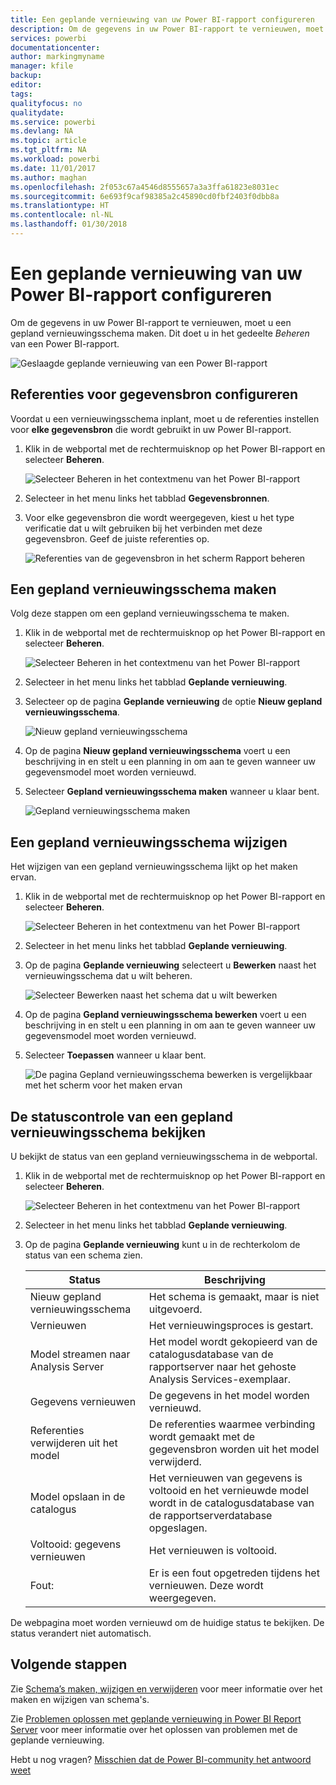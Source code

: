 ```yaml
---
title: Een geplande vernieuwing van uw Power BI-rapport configureren
description: Om de gegevens in uw Power BI-rapport te vernieuwen, moet u een gepland vernieuwingsschema maken.
services: powerbi
documentationcenter: 
author: markingmyname
manager: kfile
backup: 
editor: 
tags: 
qualityfocus: no
qualitydate: 
ms.service: powerbi
ms.devlang: NA
ms.topic: article
ms.tgt_pltfrm: NA
ms.workload: powerbi
ms.date: 11/01/2017
ms.author: maghan
ms.openlocfilehash: 2f053c67a4546d8555657a3a3ffa61823e8031ec
ms.sourcegitcommit: 6e693f9caf98385a2c45890cd0fbf2403f0dbb8a
ms.translationtype: HT
ms.contentlocale: nl-NL
ms.lasthandoff: 01/30/2018
---
```

# <a name="how-to-configure-power-bi-report-scheduled-refresh"></a>Een geplande vernieuwing van uw Power BI-rapport configureren
Om de gegevens in uw Power BI-rapport te vernieuwen, moet u een gepland vernieuwingsschema maken. Dit doet u in het gedeelte *Beheren* van een Power BI-rapport.

![Geslaagde geplande vernieuwing van een Power BI-rapport](media/configure-scheduled-refresh/scheduled-refresh-success.png)

## <a name="configure-data-source-credentials"></a>Referenties voor gegevensbron configureren
Voordat u een vernieuwingsschema inplant, moet u de referenties instellen voor **elke gegevensbron** die wordt gebruikt in uw Power BI-rapport.

1. Klik in de webportal met de rechtermuisknop op het Power BI-rapport en selecteer **Beheren**.
   
    ![Selecteer Beheren in het contextmenu van het Power BI-rapport](media/configure-scheduled-refresh/manage-power-bi-report.png)
2. Selecteer in het menu links het tabblad **Gegevensbronnen**.
3. Voor elke gegevensbron die wordt weergegeven, kiest u het type verificatie dat u wilt gebruiken bij het verbinden met deze gegevensbron. Geef de juiste referenties op.
   
    ![Referenties van de gegevensbron in het scherm Rapport beheren](media/configure-scheduled-refresh/data-source-credentials.png)

## <a name="creating-a-schedule-refresh-plan"></a>Een gepland vernieuwingsschema maken
Volg deze stappen om een gepland vernieuwingsschema te maken.

1. Klik in de webportal met de rechtermuisknop op het Power BI-rapport en selecteer **Beheren**.
   
    ![Selecteer Beheren in het contextmenu van het Power BI-rapport](media/configure-scheduled-refresh/manage-power-bi-report.png)
2. Selecteer in het menu links het tabblad **Geplande vernieuwing**.
3. Selecteer op de pagina **Geplande vernieuwing** de optie **Nieuw gepland vernieuwingsschema**.
   
    ![Nieuw gepland vernieuwingsschema](media/configure-scheduled-refresh/new-scheduled-refresh-plan.png)
4. Op de pagina **Nieuw gepland vernieuwingsschema** voert u een beschrijving in en stelt u een planning in om aan te geven wanneer uw gegevensmodel moet worden vernieuwd.
5. Selecteer **Gepland vernieuwingsschema maken** wanneer u klaar bent.
   
    ![Gepland vernieuwingsschema maken](media/configure-scheduled-refresh/create-scheduled-refresh-plan.png)

## <a name="modifying-a-schedule-refresh-plan"></a>Een gepland vernieuwingsschema wijzigen
Het wijzigen van een gepland vernieuwingsschema lijkt op het maken ervan.

1. Klik in de webportal met de rechtermuisknop op het Power BI-rapport en selecteer **Beheren**.
   
    ![Selecteer Beheren in het contextmenu van het Power BI-rapport](media/configure-scheduled-refresh/manage-power-bi-report.png)
2. Selecteer in het menu links het tabblad **Geplande vernieuwing**.
3. Op de pagina **Geplande vernieuwing** selecteert u **Bewerken** naast het vernieuwingsschema dat u wilt beheren.
   
    ![Selecteer Bewerken naast het schema dat u wilt bewerken](media/configure-scheduled-refresh/edit-scheduled-refresh-plan.png)
4. Op de pagina **Gepland vernieuwingsschema bewerken** voert u een beschrijving in en stelt u een planning in om aan te geven wanneer uw gegevensmodel moet worden vernieuwd.
5. Selecteer **Toepassen** wanneer u klaar bent.
   
    ![De pagina Gepland vernieuwingsschema bewerken is vergelijkbaar met het scherm voor het maken ervan](media/configure-scheduled-refresh/edit-scheduled-refresh-plan-page.png)

## <a name="viewing-the-status-of-schedule-refresh-plan"></a>De statuscontrole van een gepland vernieuwingsschema bekijken
U bekijkt de status van een gepland vernieuwingsschema in de webportal.

1. Klik in de webportal met de rechtermuisknop op het Power BI-rapport en selecteer **Beheren**.
   
    ![Selecteer Beheren in het contextmenu van het Power BI-rapport](media/configure-scheduled-refresh/manage-power-bi-report.png)
2. Selecteer in het menu links het tabblad **Geplande vernieuwing**.
3. Op de pagina **Geplande vernieuwing** kunt u in de rechterkolom de status van een schema zien.
   
   | **Status** | **Beschrijving** |
   | --- | --- |
   | Nieuw gepland vernieuwingsschema |Het schema is gemaakt, maar is niet uitgevoerd. |
   | Vernieuwen |Het vernieuwingsproces is gestart. |
   | Model streamen naar Analysis Server |Het model wordt gekopieerd van de catalogusdatabase van de rapportserver naar het gehoste Analysis Services-exemplaar. |
   | Gegevens vernieuwen |De gegevens in het model worden vernieuwd. |
   | Referenties verwijderen uit het model |De referenties waarmee verbinding wordt gemaakt met de gegevensbron worden uit het model verwijderd. |
   | Model opslaan in de catalogus |Het vernieuwen van gegevens is voltooid en het vernieuwde model wordt in de catalogusdatabase van de rapportserverdatabase opgeslagen. |
   | Voltooid: gegevens vernieuwen |Het vernieuwen is voltooid. |
   | Fout: |Er is een fout opgetreden tijdens het vernieuwen. Deze wordt weergegeven. |

De webpagina moet worden vernieuwd om de huidige status te bekijken. De status verandert niet automatisch.

## <a name="next-steps"></a>Volgende stappen
Zie [Schema’s maken, wijzigen en verwijderen](https://docs.microsoft.com/sql/reporting-services/subscriptions/create-modify-and-delete-schedules) voor meer informatie over het maken en wijzigen van schema's.

Zie [Problemen oplossen met geplande vernieuwing in Power BI Report Server](scheduled-refresh-troubleshoot.md) voor meer informatie over het oplossen van problemen met de geplande vernieuwing.

Hebt u nog vragen? [Misschien dat de Power BI-community het antwoord weet](https://community.powerbi.com/)

